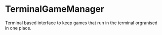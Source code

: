 # TerminalGameManager
Terminal based interface to keep games that run in the terminal orgranised in one place.
